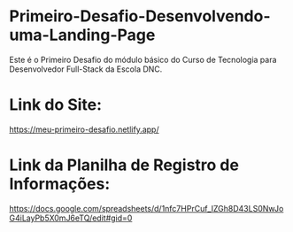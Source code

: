 # Primeiro-Desafio-Desenvolvendo-uma-Landing-Page
Este é o Primeiro Desafio do módulo básico do Curso de Tecnologia para Desenvolvedor Full-Stack da Escola DNC. 

# Link do Site: 
https://meu-primeiro-desafio.netlify.app/

# Link da Planilha de Registro de Informações: 
https://docs.google.com/spreadsheets/d/1nfc7HPrCuf_IZGh8D43LS0NwJoG4iLayPb5X0mJ6eTQ/edit#gid=0


